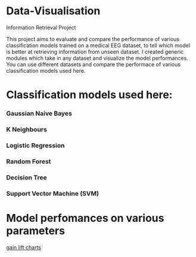 # Data-Visualisation
Information Retrieval Project

This project aims to evaluate and compare the performance of various classification models trained on a medical EEG dataset, to tell which model is better at retrieving information from unseen dataset.
I created generic modules which take in any dataset and visualize the model performances. You can use different datasets and compare the performace of various classification models used here.

# Classification models used here:
### Gaussian Naive Bayes 
### K Neighbours 
### Logistic Regression
### Random Forest
### Decision Tree
### Support Vector Machine (SVM)


# Model perfomances on various parameters
<a href="https://colab.research.google.com/drive/12UIOlLO7ZqkyQg4oEFifWOr7j2xoM_c_?usp=sharing"><img src="https://i.imgur.com/Y4hH53j.png" alt=""/></a><br>
<a href="https://colab.research.google.com/drive/1CXggK_-Jpq5TjGN4JXWYg_rrViccHM_i?usp=sharing">gain lift charts</a>

